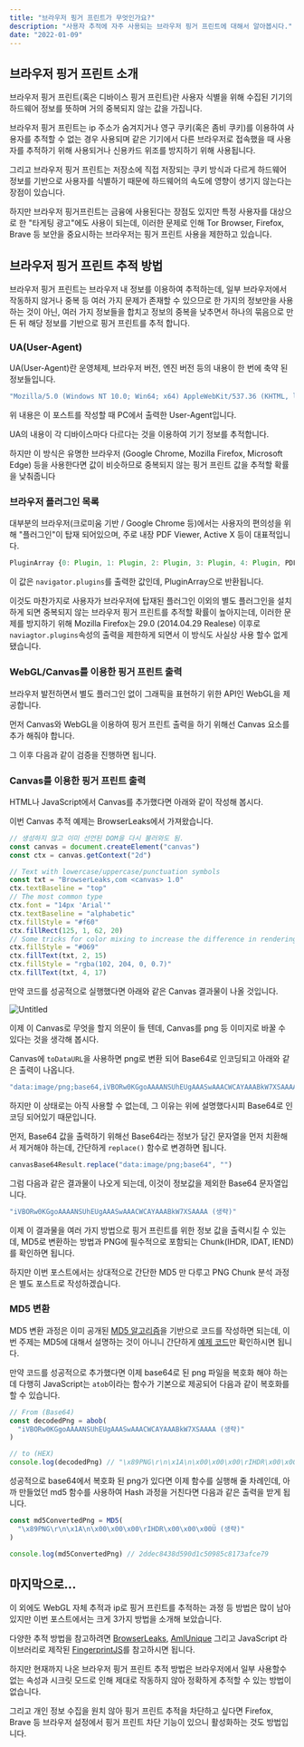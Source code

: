 ```yaml
---
title: "브라우저 핑거 프린트가 무엇인가요?"
description: "사용자 추적에 자주 사용되는 브라우저 핑거 프린트에 대해서 알아봅시다."
date: "2022-01-09"
---
```


## 브라우저 핑거 프린트 소개

브라우저 핑거 프린트(혹은 디바이스 핑거 프린트)란 사용자 식별을 위해 수집된 기기의 하드웨어 정보를 뜻하며 거의 중복되지 않는 값을 가집니다.

브라우저 핑거 프린트는 ip 주소가 숨겨지거나 영구 쿠키(혹은 좀비 쿠키)를 이용하여 사용자를 추적할 수 없는 경우 사용되며 같은 기기에서 다른 브라우저로 접속했을 때 사용자를 추적하기 위해 사용되거나 신용카드 위조를 방지하기 위해 사용됩니다.

그리고 브라우저 핑거 프린트는 저장소에 직접 저장되는 쿠키 방식과 다르게 하드웨어 정보를 기반으로 사용자를 식별하기 때문에 하드웨어의 속도에 영향이 생기지 않는다는 장점이 있습니다.

하지만 브라우저 핑거프린트는 금융에 사용된다는 장점도 있지만 특정 사용자를 대상으로 한 "타게팅 광고"에도 사용이 되는데, 이러한 문제로 인해 Tor Browser, Firefox, Brave 등 보안을 중요시하는 브라우저는 핑거 프린트 사용을 제한하고 있습니다.

## 브라우저 핑거 프린트 추적 방법

브라우저 핑거 프린트는 브라우저 내 정보를 이용하여 추적하는데, 일부 브라우저에서 작동하지 않거나 중복 등 여러 가지 문제가 존재할 수 있으므로 한 가지의 정보만을 사용하는 것이 아닌, 여러 가지 정보들을 합치고 정보의 중복을 낮추면서 하나의 묶음으로 만든 뒤 해당 정보를 기반으로 핑거 프린트를 추적 합니다.

### UA(User-Agent)

UA(User-Agent)란 운영체제, 브라우저 버전, 엔진 버전 등의 내용이 한 번에 축약 된 정보들입니다.

```jsx
"Mozilla/5.0 (Windows NT 10.0; Win64; x64) AppleWebKit/537.36 (KHTML, like Gecko) Chrome/95.0.4638.54 Safari/537.36"
```

위 내용은 이 포스트를 작성할 때 PC에서 출력한 User-Agent입니다.

UA의 내용이 각 디바이스마다 다르다는 것을 이용하여 기기 정보를 추적합니다.

하지만 이 방식은 유명한 브라우저 (Google Chrome, Mozilla Firefox, Microsoft Edge) 등을 사용한다면 값이 비슷하므로 중복되지 않는 핑거 프린트 값을 추적할 확률을 낮춰줍니다

### 브라우저 플러그인 목록

대부분의 브라우저(크로미움 기반 / Google Chrome 등)에서는 사용자의 편의성을 위해 "플러그인"이 탑재 되어있으며, 주로 내장 PDF Viewer, Active X 등이 대표적입니다.

```jsx
PluginArray {0: Plugin, 1: Plugin, 2: Plugin, 3: Plugin, 4: Plugin, PDF Viewer: Plugin, Chrome PDF Viewer: Plugin, Chromium PDF Viewer: Plugin, Microsoft Edge PDF Viewer: Plugin, WebKit built-in PDF: Plugin, …}
```

이 값은 `navigator.plugins`를 출력한 값인데, PluginArray으로 반환됩니다.

이것도 마찬가지로 사용자가 브라우저에 탑재된 플러그인 이외의 별도 플러그인을 설치하게 되면 중복되지 않는 브라우저 핑거 프린트를 추적할 확률이 높아지는데, 이러한 문제를 방지하기 위해 Mozilla Firefox는 29.0 (2014.04.29 Realese) 이후로 `naviagtor.plugins`속성의 출력을 제한하게 되면서 이 방식도 사실상 사용 할수 없게 됐습니다.

### WebGL/Canvas를 이용한 핑거 프린트 출력

브라우저 발전하면서 별도 플러그인 없이 그래픽을 표현하기 위한 API인 WebGL을 제공합니다.

먼저 Canvas와 WebGL을 이용하여 핑거 프린트 출력을 하기 위해선 Canvas 요소를 추가 해줘야 합니다.

그 이후 다음과 같이 검증을 진행하면 됩니다.

### Canvas를 이용한 핑거 프린트 출력

HTML나 JavaScript에서 Canvas를 추가했다면 아래와 같이 작성해 봅시다.

이번 Canvas 추적 예제는 BrowserLeaks에서 가져왔습니다.

```jsx
// 생성하지 않고 이미 선언된 DOM을 다시 불러와도 됨.
const canvas = document.createElement("canvas")
const ctx = canvas.getContext("2d")

// Text with lowercase/uppercase/punctuation symbols
const txt = "BrowserLeaks,com <canvas> 1.0"
ctx.textBaseline = "top"
// The most common type
ctx.font = "14px 'Arial'"
ctx.textBaseline = "alphabetic"
ctx.fillStyle = "#f60"
ctx.fillRect(125, 1, 62, 20)
// Some tricks for color mixing to increase the difference in rendering
ctx.fillStyle = "#069"
ctx.fillText(txt, 2, 15)
ctx.fillStyle = "rgba(102, 204, 0, 0.7)"
ctx.fillText(txt, 4, 17)
```

만약 코드를 성공적으로 실행했다면 아래와 같은 Canvas 결과물이 나올 것입니다.

![Untitled](https://s3-us-west-2.amazonaws.com/secure.notion-static.com/2a205da7-001d-492d-b06b-df7a5a9713b1/Untitled.png)

이제 이 Canvas로 무엇을 할지 의문이 들 텐데, Canvas를 png 등 이미지로 바꿀 수 있다는 것을 생각해 봅시다.

Canvas에 `toDataURL`을 사용하면 png로 변환 되어 Base64로 인코딩되고 아래와 같은 출력이 나옵니다.

```jsx
"data:image/png;base64,iVBORw0KGgoAAAANSUhEUgAAASwAAACWCAYAAABkW7XSAAAA (생략)"
```

하지만 이 상태로는 아직 사용할 수 없는데, 그 이유는 위에 설명했다시피 Base64로 인코딩 되어있기 때문입니다.

먼저, Base64 값을 출력하기 위해선 Base64라는 정보가 담긴 문자열을 먼저 치환해서 제거해야 하는데, 간단하게 `replace()` 함수로 변경하면 됩니다.

```jsx
canvasBase64Result.replace("data:image/png;base64", "")
```

그럼 다음과 같은 결과물이 나오게 되는데, 이것이 정보값을 제외한 Base64 문자열입니다.

```jsx
"iVBORw0KGgoAAAANSUhEUgAAASwAAACWCAYAAABkW7XSAAAA (생략)"
```

이제 이 결과물을 여러 가지 방법으로 핑거 프린트를 위한 정보 값을 출력시킬 수 있는데, MD5로 변환하는 방법과 PNG에 필수적으로 포함되는 Chunk(IHDR, IDAT, IEND)를 확인하면 됩니다.

하지만 이번 포스트에서는 상대적으로 간단한 MD5 만 다루고 PNG Chunk 분석 과정은 별도 포스트로 작성하겠습니다.

### MD5 변환

MD5 변환 과정은 이미 공개된 [MD5 알고리즘](http://www.myersdaily.org/joseph/javascript/md5-text.html)을 기반으로 코드를 작성하면 되는데, 이번 주제는 MD5에 대해서 설명하는 것이 아니니 간단하게 [예제 코드](http://www.myersdaily.org/joseph/javascript/md5-text.html)만 확인하시면 됩니다.

만약 코드를 성공적으로 추가했다면 이제 base64로 된 png 파일을 복호화 해야 하는데 다행히 JavaScript는 `atob`이라는 함수가 기본으로 제공되어 다음과 같이 복호화를 할 수 있습니다.

```jsx
// From (Base64)
const decodedPng = abob(
  "iVBORw0KGgoAAAANSUhEUgAAASwAAACWCAYAAABkW7XSAAAA (생략)"
)

// to (HEX)
console.log(decodedPng) // "\x89PNG\r\n\x1A\n\x00\x00\x00\rIHDR\x00\x00\x00Ü (생략)"
```

성공적으로 base64에서 복호화 된 png가 있다면 이제 함수를 실행해 줄 차례인데, 아까 만들었던 md5 함수를 사용하여 Hash 과정을 거친다면 다음과 같은 출력을 받게 됩니다.

```jsx
const md5ConvertedPng = MD5(
  "\x89PNG\r\n\x1A\n\x00\x00\x00\rIHDR\x00\x00\x00Ü (생략)"
)

console.log(md5ConvertedPng) // 2ddec8438d590d1c50985c8173afce79
```

## 마지막으로...

이 외에도 WebGL 자체 추적과 ip로 핑거 프린트를 추적하는 과정 등 방법은 많이 남아 있지만 이번 포스트에서는 크게 3가지 방법을 소개해 보았습니다.

다양한 추적 방법을 참고하려면 [BrowserLeaks](https://browserleaks.com/), [AmlUnique](https://amiunique.org/) 그리고 JavaScript 라이브러리로 제작된 [FingerprintJS](https://fingerprintjs.com/)를 참고하시면 됩니다.

하지만 현재까지 나온 브라우저 핑거 프린트 추적 방법은 브라우저에서 일부 사용할수 없는 속성과 시크릿 모드로 인해 제대로 작동하지 않아 정확하게 추적할 수 있는 방법이 없습니다.

그리고 개인 정보 수집을 원치 않아 핑거 프린트 추적을 차단하고 싶다면 Firefox, Brave 등 브라우저 설정에서 핑거 프린트 차단 기능이 있으니 활성화하는 것도 방법입니다.
